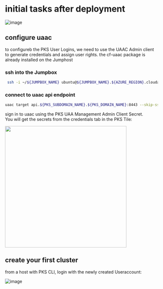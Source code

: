 # initial tasks after deployment
![image](https://user-images.githubusercontent.com/8255007/51299845-0ec12b80-1a2a-11e9-91ac-eedd39687b2f.png)


## configure uaac
to configureb the PKS User Logins, we need to use the UAAC Admin client to generate credentials and assign user rights. 
the cf-uaac package is already installed on the Jumphost

### ssh into the Jumpbox  

```bash
 ssh -i ~/${JUMPBOX_NAME} ubuntu@${JUMPBOX_NAME}.${AZURE_REGION}.cloudapp.azure.com
```

### connect to uaac api endpoint

```bash
uaac target api.${PKS_SUBDOMAIN_NAME}.${PKS_DOMAIN_NAME}:8443 --skip-ssl-validation
```

sign in to uaac using the PKS UAA Management Admin Client Secret.  
You will get the secrets from the credentials tab in the PKS Tile:

<img src="https://user-images.githubusercontent.com/8255007/51299444-ce14e280-1a28-11e9-8628-1c9a6c8c5c16.png" width="400">


## create your first cluster

from a host with PKS CLI, login with the newly created Useraccount:





![image](https://user-images.githubusercontent.com/8255007/51299130-978a9800-1a27-11e9-9da9-84887c6e08f6.png)